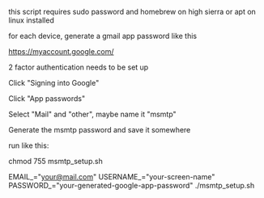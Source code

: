 this script requires sudo password and homebrew on high sierra or apt on linux installed

for each device, generate a gmail app password like this

https://myaccount.google.com/

2 factor authentication needs to be set up

Click "Signing into Google"

Click "App passwords"

Select "Mail" and "other", maybe name it "msmtp"

Generate the msmtp password and save it somewhere

run like this:

chmod 755 msmtp_setup.sh

EMAIL_="your@mail.com" USERNAME_="your-screen-name" PASSWORD_="your-generated-google-app-password" ./msmtp_setup.sh
